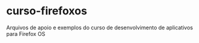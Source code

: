 curso-firefoxos
===============

Arquivos de apoio e exemplos do curso de desenvolvimento de aplicativos para Firefox OS
